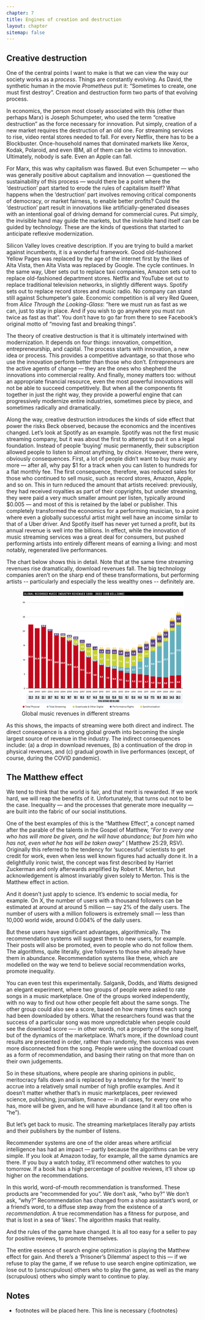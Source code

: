 ```yaml
---
chapter: 7
title: Engines of creation and destruction
layout: chapter
sitemap: false
---
```


## Creative destruction

One of the central points I want to make is that we can view the way our society
works as a *process*. Things are constantly evolving. As David, the synthetic
human in the movie *Prometheus* put it: “Sometimes to create, one must first
destroy”. Creation and destruction form two parts of that evolving process.

In economics, the person most closely associated with this (other than perhaps
Marx) is Joseph Schumpeter, who used the term “creative destruction” as the
force necessary for innovation. Put simply, creation of a new market requires
the destruction of an old one. For streaming services to rise, video rental
stores needed to fall. For every Netflix, there has to be a Blockbuster.
Once-household names that dominated markets like Xerox, Kodak, Polaroid, and
even IBM, all of them can be victims to innovation. Ultimately, nobody is safe.
Even an Apple can fall. 

For Marx, this was why capitalism was flawed. But even Schumpeter — who was
generally positive about capitalism and innovation — questioned the
sustainability of this process — would there be a point where the ‘destruction’
part started to erode the rules of capitalism itself? What happens when the
‘destruction’ part involves removing critical components of democracy, or market
fairness, to enable better profits? Could the ‘destruction’ part result in
innovations like artificially-generated diseases with an intentional goal of
driving demand for commercial cures. Put simply, the invisible hand may guide
the markets, but the invisible hand itself can be guided by technology. These
are the kinds of questions that started to anticipate reflexive modernization. 

Silicon Valley loves creative description. If you are trying to build a
market against incumbents, it is a wonderful framework. Good old-fashioned
Yellow Pages was replaced by the age of the internet first by the likes of Alta
Vista, then Alta Vista was replaced by Google. The cycle continues. In the same
way, Uber sets out to replace taxi companies, Amazon sets out to replace
old-fashioned department stores. Netflix and YouTube set out to replace
traditional television networks, in slightly different ways. Spotify sets out to
replace record stores and music radio. No company can stand still against
Schumpeter’s gale. Economic competition is all very Red Queen, from *Alice
Through the Looking-Glass*: ”here we must run as fast as we can, just to stay in
place. And if you wish to go anywhere you must run twice as fast as that”. You
don’t have to go far from there to see Facebook’s original motto of “moving fast
and breaking things”.

The theory of creative destruction is that it is ultimately intertwined with
modernization. It depends on four things: innovation, competition,
entrepreneurship, and capital. The process starts with innovation, a new idea or
process. This provides a competitive advantage, so that those who use the
innovation perform better than those who don’t. Entrepreneurs are the active
agents of change — they are the ones who shepherd the innovations into
commercial reality. And finally, money matters too: without an appropriate
financial resource, even the most powerful innovations will not be able to
succeed competitively. But when all the components fit together in just the
right way, they provide a powerful engine that can progressively modernize
entire industries, sometimes piece by piece, and sometimes radically and
dramatically. 

Along the way, creative destruction introduces the kinds of side effect that
power the risks Beck observed, because the economics and the incentives changed.
Let’s look at Spotify as an example. Spotify was not the first music streaming
company, but it was about the first to attempt to put it on a legal foundation.
Instead of people ‘buying’ music permanently, their subscription allowed people
to listen to almost anything, by choice. However, there were, obviously
consequences. First, a lot of people didn’t want to buy music any more — after
all, why pay $1 for a track when you can listen to hundreds for a flat monthly
fee. The first consequence, therefore, was reduced sales for those who continued
to sell music, such as record stores, Amazon, Apple, and so on. This in turn
reduced the amount that artists received: previously, they had received
royalties as part of their copyrights, but under streaming, they were paid a
very much smaller amount per listen, typically around $0.005 — and most of this
is retained by the label or publisher. This completely transformed the economics
for a performing musician, to a point where even a globally successful artist
might well have an income similar to that of a Uber driver. And Spotify itself
has never yet turned a profit, but its annual revenue is well into the billions.
In effect, while the innovation of music streaming services was a great deal for
consumers, but pushed performing artists into entirely different means of
earning a living: and most notably, regenerated live performances. 

The chart below shows this in detail. Note that at the same time streaming
revenues rise dramatically, download revenues fall. The big technology companies
aren’t on the sharp end of these transformations, but performing artists --
particularly and especially the less wealthy ones -- definitely are. 

<figure class="figure w-100">
  <img class="img-fluid mx-auto d-block" src="/img/book/streaming-chart.png" 
       alt="Global music revenues in different streams">
    <figcaption class="figure-caption text-center">
    Global music revenues in different streams
    </figcaption>
</figure>

As this shows, the impacts of streaming were both direct and indirect. The
direct consequence is a strong global growth into becoming the single largest
source of revenue in the industry. The indirect consequences include: (a) a drop
in download revenues, (b) a continuation of the drop in physical revenues, and
(c) gradual growth in live performances (except, of course, during the COVID
pandemic). 

## The Matthew effect

We tend to think that the world is fair, and that merit is rewarded. If we work
hard, we will reap the benefits of it. Unfortunately, that turns out not to be
the case. Inequality — and the processes that generate more inequality — are
built into the fabric of our social institutions.

One of the best examples of this is the “Matthew Effect”, a concept named after
the parable of the talents in the Gospel of Matthew, *“For to every
one who has will more be given, and he will have abundance; but from him who has
not, even what he has will be taken away”* ( Matthew 25:29, RSV). Originally this
referred to the tendency for ‘successful’ scientists to get credit for work,
even when less well known figures had actually done it. In a delightfully ironic
twist, the concept was first described by Harriet Zuckerman and only afterwards
amplified by Robert K. Merton, but acknowledgement is almost invariably given
solely to Merton. This is the Matthew effect in action.

And it doesn’t just apply to science. It’s endemic to social media, for example.
On X, the number of users with a thousand followers can be estimated at around
at around 5 million — say 2% of the daily users. The number of users with a
million followers is extremely small — less than 10,000 world wide, around
0.004% of the daily users. 

But these users have significant advantages, algorithmically. The recommendation
systems will suggest them to new users, for example. Their posts will also be
promoted, even to people who do not follow them. The algorithms, quite
literally, give followers to those who already have them in abundance.
Recommendation systems like these, which are modelled on the way we tend to
believe social recommendation works, promote inequality. 

You can even test this experimentally. Salganik, Dodds, and Watts designed an
elegant experiment, where two groups of people were asked to rate songs in a
music marketplace. One of the groups worked independently, with no way to find
out how other people felt about the same songs. The other group could also see a
score, based on how many times each song had been downloaded by others. What the
researchers found was that the success of a particular song was more
unpredictable when people could see the download score —- in other words, not a
property of the song itself, but of the dynamics of the marketplace. What’s
more, if the download count results are presented in order, rather than
randomly, then success was even more disconnected from the song. People were
using the download count as a form of recommendation, and basing their rating on
that more than on their own judgements. 

So in these situations, where people are sharing opinions in public, meritocracy
falls down and is replaced by a tendency for the ‘merit’ to accrue into a
relatively small number of high profile examples. And it doesn’t matter whether
that’s in music marketplaces, peer reviewed science, publishing, journalism,
finance — in all cases, for every one who has, more will be given, and he will
have abundance (and it all too often is “he”).

But let’s get back to music. The streaming marketplaces literally pay artists
and their publishers by the number of listens.

Recommender systems are one of the older areas where artificial intelligence has
had an impact — partly because the algorithms can be very simple. If you look at
Amazon today, for example, all the same dynamics are there. If you buy a watch
today, it’ll recommend other watches to you tomorrow. If a book has a high
percentage of positive reviews, it’ll show up higher on the recommendations. 

In this world, word-of-mouth recommendation is transformed. These products are
“recommended for you”. We don’t ask, “who by?” We don’t ask, “why?”
Recommendation has changed from a shop assistant’s word, or a friend’s word, to
a diffuse step away from the existence of a *recommendation*. A true
recommendation has a fitness for purpose, and that is lost in a sea of ‘likes’.
The algorithm masks that reality. 

And the rules of the game have changed. It is all too easy for a seller to pay
for positive reviews, to promote themselves. 

The entire essence of search engine optimization is playing the Matthew effect
for gain. And there’s a ‘Prisoner’s Dilemma’ aspect to this — if we refuse to
play the game, if we refuse to use search engine optimization, we lose out to
(unscrupulous) others who to play the game, as well as the many (scrupulous)
others who simply want to continue to play. 

## Notes

* footnotes will be placed here. This line is necessary
{:footnotes}
